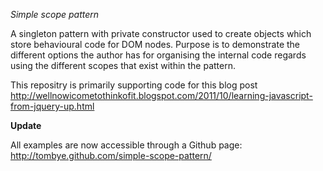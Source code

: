 *Simple scope pattern*

A singleton pattern with private constructor used to create objects which store behavioural code for DOM nodes. Purpose is to demonstrate the different options the author has for organising the internal code regards using the different scopes that exist within the pattern. 

This repositry is primarily supporting code for this blog post http://wellnowicometothinkofit.blogspot.com/2011/10/learning-javascript-from-jquery-up.html

**Update**

All examples are now accessible through a Github page: http://tombye.github.com/simple-scope-pattern/
